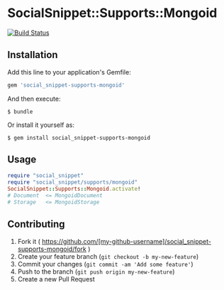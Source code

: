 # SocialSnippet::Supports::Mongoid

[![Build Status](https://travis-ci.org/social-snippet/social-snippet-supports-mongoid.svg?branch=master)](https://travis-ci.org/social-snippet/social-snippet-supports-mongoid)

## Installation

Add this line to your application's Gemfile:

```ruby
gem 'social_snippet-supports-mongoid'
```

And then execute:

    $ bundle

Or install it yourself as:

    $ gem install social_snippet-supports-mongoid

## Usage

```ruby
require "social_snippet"
require "social_snippet/supports/mongoid"
SocialSnippet::Supports::Mongoid.activate!
# Document  <= MongoidDocument
# Storage   <= MongoidStorage
```

## Contributing

1. Fork it ( https://github.com/[my-github-username]/social_snippet-supports-mongoid/fork )
2. Create your feature branch (`git checkout -b my-new-feature`)
3. Commit your changes (`git commit -am 'Add some feature'`)
4. Push to the branch (`git push origin my-new-feature`)
5. Create a new Pull Request


